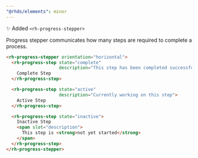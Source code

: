 ```yaml
---
"@rhds/elements": minor
---
```


✨ Added `<rh-progress-stepper>`

Progress stepper communicates how many steps are required to complete a process.

```html
<rh-progress-stepper orientation="horizontal">
  <rh-progress-step state="complete"
                    description="This step has been completed successfully">
    Complete Step
  </rh-progress-step>

  <rh-progress-step state="active"
                    description="Currently working on this step">
    Active Step
  </rh-progress-step>

  <rh-progress-step state="inactive">
    Inactive Step
    <span slot="description">
      This step is <strong>not yet started</strong>
    </span>
  </rh-progress-step>
</rh-progress-stepper>
```
